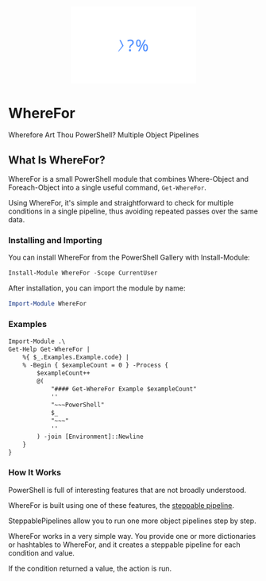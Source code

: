 <div align='center'>
    <img alt='WhereFor Logo (Animated)' style='width:50%' src='Assets/WhereFor-animated.svg' />
</div>

# WhereFor
Wherefore Art Thou PowerShell? Multiple Object Pipelines


## What Is WhereFor?

WhereFor is a small PowerShell module that combines Where-Object and Foreach-Object into a single useful command, `Get-WhereFor`.

Using WhereFor, it's simple and straightforward to check for multiple conditions in a single pipeline, thus avoiding repeated passes over the same data.

### Installing and Importing

You can install WhereFor from the PowerShell Gallery with Install-Module:

~~~PowerShell
Install-Module WhereFor -Scope CurrentUser
~~~

After installation, you can import the module by name:

~~~PowerShell
Import-Module WhereFor
~~~

### Examples

~~~PipeScript{
Import-Module .\
Get-Help Get-WhereFor |
    %{ $_.Examples.Example.code} |
    % -Begin { $exampleCount = 0 } -Process {
        $exampleCount++
        @(
            "#### Get-WhereFor Example $exampleCount"
            ''
            "~~~PowerShell"
            $_
            "~~~"
            ''
        ) -join [Environment]::Newline
    }
}
~~~

### How It Works

PowerShell is full of interesting features that are not broadly understood.  

WhereFor is built using one of these features, the [steppable pipeline](https://learn.microsoft.com/en-us/dotnet/api/system.management.automation.steppablepipeline?view=powershellsdk-7.4.0&wt.mc_id=MVP_321542).

SteppablePipelines allow you to run one more object pipelines step by step.

WhereFor works in a very simple way.  You provide one or more dictionaries or hashtables to WhereFor, and it creates a steppable pipeline for each condition and value.

If the condition returned a value, the action is run.
